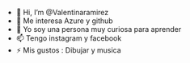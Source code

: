 - 👋 Hi, I’m @Valentinaramirez
- 👀 Me interesa Azure y github
- 🌱 Yo soy una persona muy curiosa para aprender
- 📫 Tengo instagram y facebook
- ⚡ Mis gustos : Dibujar y musica

<!---
Valentiramirez/Valentiramirez is a ✨ special ✨ repository because its `README.md` (this file) appears on your GitHub profile.
You can click the Preview link to take a look at your changes.
--->
